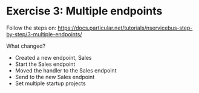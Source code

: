 # Exercise 3: Multiple endpoints

Follow the steps on: https://docs.particular.net/tutorials/nservicebus-step-by-step/3-multiple-endpoints/

What changed?
- Created a new endpoint, Sales
- Start the Sales endpoint
- Moved the handler to the Sales endpoint
- Send to the new Sales endpoint
- Set multiple startup projects